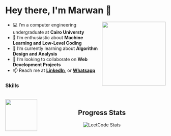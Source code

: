 # Hey there, I'm Marwan 👋

<a href="https://imgbb.com/"><img src="https://i.ibb.co/DYJVRfY/aaa.png" width=200vw heigth=200vw  align="right"/></a>


- 💻 I’m a computer engineering undergraduate at <b>Cairo Universty</b> 
- 🔭 I’m enthusiastic about <b>Machine Learning and Low-Level Coding</b> 
- 🌱 I’m currently learning about <b>Algorithm Design and Analysis</b>
- 👯 I’m looking to collaborate on <b>Web Development Projects</b>
- 📫 Reach me at <a href =https://www.linkedin.com/in/marwan8/><b> LinkedIn</b></a>, or <a href="https://api.whatsapp.com/send/?phone=201272404140"><b>Whatsapp</b></a> 


<h3 align="left">Skills</h2>
<div align="left">

 <br>
<a href="https://imgbb.com/"><img src="https://skills.thijs.gg/icons?i=js,html,css,wasm" width=100vw heigth=100vw  align="left"/></a>

<h2 align="center">Progress Stats</h2>
<div align="center">
  
![LeetCode Stats](https://leetcode.card.workers.dev/Marwan0?theme=nord&font=baloo&extension=null)

